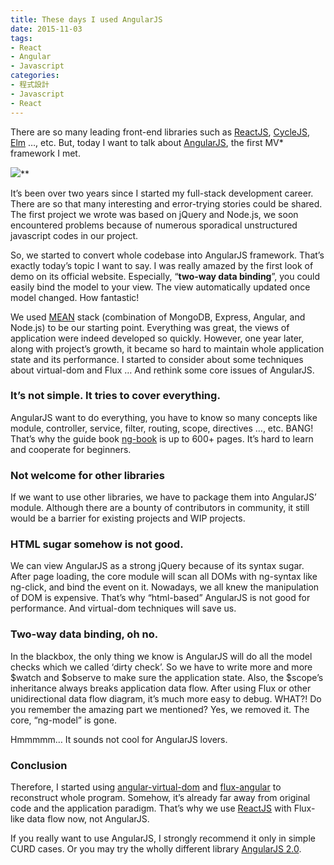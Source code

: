 ```yaml
---
title: These days I used AngularJS
date: 2015-11-03
tags:
- React
- Angular
- Javascript
categories:
- 程式設計
- Javascript
- React
---
```


There are so many leading front-end libraries such as [ReactJS](https://facebook.github.io/react/), [CycleJS](http://cycle.js.org/), [Elm](http://elm-lang.org/) …, etc. But, today I want to talk about [AngularJS](https://angularjs.org/), the first MV* framework I met.

![](https://medium2.global.ssl.fastly.net/max/2400/1*W1lQdBP_BKy8jz8jtW054w.jpeg)**

It’s been over two years since I started my full-stack development career. There are so that many interesting and error-trying stories could be shared. The first project we wrote was based on jQuery and Node.js, we soon encountered problems because of numerous sporadical unstructured javascript codes in our project.

So, we started to convert whole codebase into AngularJS framework. That’s exactly today’s topic I want to say. I was really amazed by the first look of demo on its official website. Especially, “**two-way data binding**”, you could easily bind the model to your view. The view automatically updated once model changed. How fantastic!

We used [MEAN](http://mean.io/#!/) stack (combination of MongoDB, Express, Angular, and Node.js) to be our starting point. Everything was great, the views of application were indeed developed so quickly. However, one year later, along with project’s growth, it became so hard to maintain whole application state and its performance. I started to consider about some techniques about virtual-dom and Flux … And rethink some core issues of AngularJS.

### It’s not simple. It tries to cover everything.

AngularJS want to do everything, you have to know so many concepts like module, controller, service, filter, routing, scope, directives …, etc. BANG! That’s why the guide book [ng-book](https://www.ng-book.com/) is up to 600+ pages. It’s hard to learn and cooperate for beginners.

### Not welcome for other libraries

If we want to use other libraries, we have to package them into AngularJS’ module. Although there are a bounty of contributors in community, it still would be a barrier for existing projects and WIP projects.

### HTML sugar somehow is not good.

We can view AngularJS as a strong jQuery because of its syntax sugar. After page loading, the core module will scan all DOMs with ng-syntax like ng-click, and bind the event on it. Nowadays, we all knew the manipulation of DOM is expensive. That’s why “html-based” AngularJS is not good for performance. And virtual-dom techniques will save us.

### **Two-way data binding, oh no.**

In the blackbox, the only thing we know is AngularJS will do all the model checks which we called ‘dirty check’. So we have to write more and more $watch and $observe to make sure the application state. Also, the $scope’s inheritance always breaks application data flow. After using Flux or other unidirectional data flow diagram, it’s much more easy to debug. WHAT?! Do you remember the amazing part we mentioned? Yes, we removed it. The core, “ng-model” is gone.

Hmmmmm… It sounds not cool for AngularJS lovers.

### Conclusion

Therefore, I started using [angular-virtual-dom](https://github.com/teropa/angular-virtual-dom) and [flux-angular](https://github.com/christianalfoni/flux-angular) to reconstruct whole program. Somehow, it’s already far away from original code and the application paradigm. That’s why we use [ReactJS](https://facebook.github.io/react/) with Flux-like data flow now, not AngularJS.

If you really want to use AngularJS, I strongly recommend it only in simple CURD cases. Or you may try the wholly different library [AngularJS 2.0](https://angular.io/).
